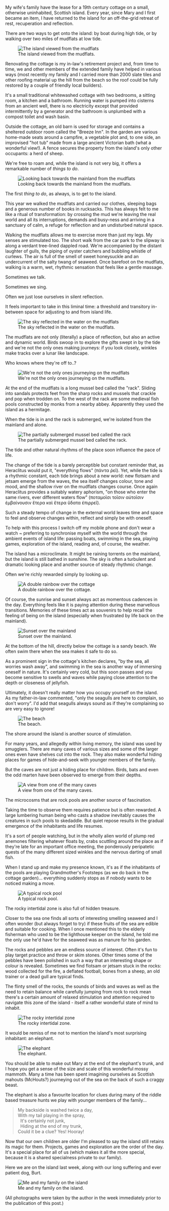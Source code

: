 <!--
.. title: On a Scottish Island
.. slug: scottish-island
.. date: 2021-08-01 18:30:00 UTC+01:00
.. tags: 
.. category: 
.. link: 
.. description: 
.. type: text
.. author: Nicholas H.Tollervey
-->

My wife's family have the lease for a 19th century cottage on a small,
otherwise uninhabited, Scottish island. Every year, since Mary and I first
became an item, I have returned to the island for an off-the-grid retreat of
rest, recuperation and reflection.

There are two ways to get onto the island: by boat during high tide, or by
walking over two miles of mudflats at low tide.

<figure>
<img src="/images/island_from_shore.jpg" alt="The island viewed from the mudflats" title="The island viewed from the mudflats"/>
<figcaption>The island viewed from the mudflats.</figcaption>
</figure>

Renovating the cottage is my in-law's retirement project and, from
time to time, we and other members of the extended family have helped in
various ways (most recently my family and I carried more than 2000 slate tiles
and other roofing material up the hill from the beach so the roof could be
fully restored by a couple of friendly local builders).

It's a small traditional whitewashed cottage with two bedrooms, a sitting room,
a kitchen and a bathroom. Running water is pumped into cisterns from an ancient
well, there is no electricity except that provided intermittently by a
generator and the bathroom is unplumbed with a compost toilet and wash basin.

Outside the cottage, an old barn is used for storage and contains a sheltered
outdoor room called the "Breeze Inn". In the garden are various home-made seats
around a campfire, a vegetable plot and, to one side, an improvised "hot tub"
made from a large ancient Victorian bath (what a wonderful view!). A fence
secures the property from the island's only other occupants: a herd of sheep.

We're free to roam and, while the island is not very big, it offers a
remarkable number of _things to do_.

<figure>
<img src="/images/island_mudflats_looking_back.jpg" alt="Looking back towards the mainland from the mudflats" title="Looking back towards the mainland from the mudflats"/>
<figcaption>Looking back towards the mainland from the mudflats.</figcaption>
</figure>

The first _thing to do_, as always, is to get to the island.

This year we walked the mudflats and carried our clothes, sleeping bags and a
generous number of books in rucksacks. This has always felt to me like a ritual
of transformation: by crossing the mud we're leaving the real world and all its
interruptions, demands and busy-ness and arriving in a sanctuary of calm, a
refuge for reflection and an undisturbed natural space.

Walking the mudflats allows me to exercise more than just my legs. My senses
are stimulated too. The short walk from the car park to the slipway is along a
verdant tree-lined dappled road. We're accompanied by the distant laughter of
gulls, the piping of oyster catchers and bubbling whistle of curlews. The air
is full of the smell of sweet honeysuckle and an undercurrent of the salty
twang of seaweed. Once barefoot on the mudflats, walking is a warm, wet,
rhythmic sensation that feels like a gentle massage.

Sometimes we talk.

Sometimes we sing.

Often we just lose ourselves in silent reflection.

It feels important to take in this liminal time: a threshold and transitory
in-between space for adjusting to and from island life.

<figure>
<img src="/images/island_sky_in_water_on_mudflats.jpg" alt="The sky reflected in the water on the mudflats" title="The sky reflected in the water on the mudflats"/>
<figcaption>The sky reflected in the water on the mudflats.</figcaption>
</figure>

The mudflats are not only (literally) a place of reflection, but also an active
and dynamic world. Birds swoop in to explore the gifts swept in by the tide and
we're not the only ones making journeys: if you look closely, winkles make
tracks over a lunar like landscape.

Who knows where they're off to..?

<figure>
<img src="/images/island_mudflat_journeys.jpg" alt="We're not the only ones journeying on the mudflats" title="We're not the only ones journeying on the mudflats"/>
<figcaption>We're not the only ones journeying on the mudflats.</figcaption>
</figure>

At the end of the mudflats is a long mussel bed called the "rack". Sliding into
sandals protects feet from the sharp rocks and mussels that crackle and pop 
when trodden on. To the west of the rack are some medieval fish pools
constructed by monks from a nearby abbey. Apparently they used the island as a
hermitage.

When the tide is in and the rack is submerged, we're isolated from the mainland
and alone.

<figure>
<img src="/images/island_rack.jpg" alt="The partially submerged mussel bed called the rack" title="The partially submerged mussel bed called the rack"/>
<figcaption>The partially submerged mussel bed called the rack.</figcaption>
</figure>

The tide and other natural rhythms of the place soon influence the pace of
life.

The change of the tide is a barely perceptible but constant reminder
that, as Heraclitus would put it, "everything flows" (πάντα ῥεῖ). Yet, while
the tide is a rhythmic constant, each tide brings about a new world:
new flotsam and jetsam emerge from the waves, the sea itself changes colour,
tone and mood, and the shallow river on the mudflats changes course. Once again
Heraclitus provides a suitably watery aphorism, "on those who enter the same
rivers, ever different waters flow" (ποταμοῖσι τοῖσιν αὐτοῖσιν ἐμβαίνουσιν
ἕτερα καὶ ἕτερα ὕδατα ἐπιρρεῖ).

Such a steady tempo of change in the external world leaves time and space to
feel and observe changes within, reflect and simply be with oneself.

To help with this process I switch off my mobile phone and don't wear a watch ~
preferring to synchronise myself with the world through the ambient events of
island life: passing boats, swimming in the sea, playing games, exploration of
the island, reading and, of course, the weather.

The island has a microclimate. It might be raining torrents on the mainland,
but the island is still bathed in sunshine. The sky is often a turbulent and
dramatic looking place and another source of steady rhythmic change.

Often we're richly rewarded simply by looking up.

<figure>
<img src="/images/island_double_rainbow.jpg" alt="A double rainbow over the cottage" title="A double rainbow over the cottage"/>
<figcaption>A double rainbow over the cottage.</figcaption>
</figure>

Of course, the sunrise and sunset always act as momentous cadences in the day.
Everything feels like it is paying attention during these marvellous
transitions. Memories of these times act as souvenirs to help recall the
feeling of being on the island (especially when frustrated by life back on the
mainland).

<figure>
<img src="/images/island_sunset.jpg" alt="Sunset over the mainland" title="Sunset over the mainland"/>
<figcaption>Sunset over the mainland.</figcaption>
</figure>

At the bottom of the hill, directly below the cottage is a sandy beach. We
often swim there when the sea makes it safe to do so.

As a prominent sign in the cottage's kitchen declares, "by the sea, all worries
wash away", and swimming in the sea is another way of immersing oneself in
nature. It's certainly very cold, but this soon passes and you become sensitive
to swells and waves while paying close attention to the depth or closeness of
jellyfish.

Ultimately, it doesn't really matter how you occupy yourself on the island. As
my father-in-law commented, "only the seagulls are here to complain, so don't
worry". I'd add that seagulls always sound as if they're complaining so are
very easy to ignore!

<figure>
<img src="/images/island_beach.jpg" alt="The beach" title="The beach"/>
<figcaption>The beach.</figcaption>
</figure>

The shore around the island is another source of stimulation.

For many years, and allegedly within living memory, the island was used by
smugglers. There are many caves of various sizes and some of the larger ones
even have shelves cut into the rock. They also make wonderful hiding places for
games of hide-and-seek with younger members of the family.

But the caves are not just a hiding place for children. Birds, bats and even
the odd marten have been observed to emerge from their depths.

<figure>
<img src="/images/island_cave.jpg" alt="A view from one of the many caves" title="A view from one of the many caves"/>
<figcaption>A view from one of the many caves.</figcaption>
</figure>

The microcosms that are rock pools are another source of fascination.

Taking the time to observe them requires patience but is often rewarded. A
large lumbering human being who casts a shadow inevitably causes the creatures
in such pools to skedaddle. But quiet repose results in the gradual emergence
of the inhabitants and life resumes.

It's a sort of people watching, but in the wholly alien world of plump red
anemones filtering whatever floats by, crabs scuttling around the place as if
they're late for an important office meeting, the ponderously peripatetic
quests of the many different sized winkles and the nervous darting of small
fish.

When I stand up and make my presence known, it's as if the inhabitants of the
pools are playing Grandmother's Footsteps (as we do back in the cottage
garden)... everything suddenly stops as if nobody wants to be noticed making a
move.

<figure>
<img src="/images/island_rockpool.jpg" alt="A typical rock pool" title="A typical rock pool"/>
<figcaption>A typical rock pool.</figcaption>
</figure>

The rocky intertidal zone is also full of hidden treasure.

Closer to the sea one finds all sorts of interesting smelling seaweed and I
often wonder (but always forget to try) if these fruits of the sea are edible
and suitable for cooking. When I once mentioned this to the elderly fisherman
who used to be the lighthouse keeper on the island, he told me the only use
he'd have for the seaweed was as manure for his garden.

The rocks and pebbles are an endless source of interest. Often it's fun to
play target practice and throw or skim stones. Other times some of the pebbles
have been polished in such a way that an interesting shape or colour is
revealed. Sometimes we find flotsam or jetsam stuck in the rocks: wood
collected for the fire, a deflated
football, bones from a sheep, an old trainer or a dead gull are typical finds.

The flinty smell of the rocks, the sounds of birds and waves as well as the
need to retain balance while carefully jumping from rock to rock mean there's a
certain amount of relaxed stimulation and attention required to navigate this
zone of the island - itself a rather wonderful state of mind to inhabit.

<figure>
<img src="/images/island_rocks.jpg" alt="The rocky intertidal zone" title="The rocky intertidal zone"/>
<figcaption>The rocky intertidal zone.</figcaption>
</figure>

It would be remiss of me not to mention the island's most surprising
inhabitant: an elephant.

<figure>
<img src="/images/island_elephant.jpg" alt="The elephant" title="The elephant"/>
<figcaption>The elephant.</figcaption>
</figure>

You should be able to make out Mary at the end of the elephant's trunk, and I
hope you get a sense of the size and scale of this wonderful mossy mammoth.
Many a time has been spent imagining ourselves as Scottish mahouts (McHouts?)
journeying out of the sea on the back of such a craggy beast.

The elephant is also a favourite location for clues during many of the riddle
based treasure hunts we play with younger members of the family...

<blockquote>
My backside is washed twice a day,<br/>
With my tail playing in the spray,<br/>
&nbsp;&nbsp;It's certainly not junk,<br/>
&nbsp;&nbsp;Hiding at the end of my trunk,<br/>
Could it be a clue? Yes! Hooray!<br/>
</blockquote>

Now that our own children are older I'm pleased to say the island still retains
its magic for them. Projects, games and exploration are the order of the day.
It's a special place for all of us (which makes it all the more special,
because it is a shared specialness private to our family).

Here we are on the island last week, along with our long suffering and ever
patient dog, Burt.

<figure>
<img src="/images/island_family.jpg" alt="Me and my family on the island" title="Me and my family on the island"/>
<figcaption>Me and my family on the island.</figcaption>
</figure>

<p>(All photographs were taken by the author in the week immediately prior to
the publication of this post.)</p>
